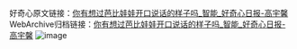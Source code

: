 好奇心原文链接：[你有想过芭比娃娃开口说话的样子吗_智能_好奇心日报-高宇馨](https://www.qdaily.com/articles/6398.html)
WebArchive归档链接：[你有想过芭比娃娃开口说话的样子吗_智能_好奇心日报-高宇馨](http://web.archive.org/web/20190623170251/https://www.qdaily.com/articles/6398.html)
![image](http://ww3.sinaimg.cn/large/007d5XDply1g3w9uxbqvoj30u03evb29)